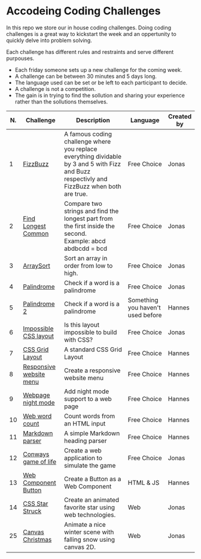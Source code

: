 # Accodeing Coding Challenges

In this repo we store our in house coding challenges. Doing coding challenges is a great way to kickstart the week and an oppertunity to quickly delve into problem solving.

Each challenge has different rules and restraints and serve different purpouses.

- Each friday someone sets up a new challenge for the coming week.
- A challenge can be between 30 minutes and 5 days long.
- The language used can be set or be left to each participant to decide.
- A challenge is not a competition.
- The gain is in trying to find the sollution and sharing your experience rather than the sollutions themselves.

| N.  | Challenge                                                                     | Description                                                                                                                                 | Language                          | Created by |
| --- | ----------------------------------------------------------------------------- | ------------------------------------------------------------------------------------------------------------------------------------------- | --------------------------------- | ---------- |
| 1   | [FizzBuzz](/code-challenges/01%20-%20FizzBuzz)                                | A famous coding challenge where you replace everything dividable by 3 and 5 with Fizz and Buzz respectivly and FizzBuzz when both are true. | Free Choice                       | Jonas      |
| 2   | [Find Longest Common](/code-challenges/02%20-%20Find%20Longest%20Common)      | Compare two strings and find the longest part from the first inside the second.<br>Example: abcd abdbcdd = bcd                              | Free Choice                       | Jonas      |
| 3   | [ArraySort](/code-challenges/03%20-%20ArraySort)                              | Sort an array in order from low to high.                                                                                                    | Free Choice                       | Jonas      |
| 4   | [Palindrome](/code-challenges/04%20-%20Palindrome)                            | Check if a word is a palindrome                                                                                                             | Free Choice                       | Jonas      |
| 5   | [Palindrome 2](/code-challenges/05%20-%20Palindrome%202)                      | Check if a word is a palindrome                                                                                                             | Something you haven't used before | Hannes     |
| 6   | [Impossible CSS layout](/code-challenges/06%20-%20CSS%20columns)              | Is this layout impossible to build with CSS?                                                                                                | Free Choice                       | Jonas      |
| 7   | [CSS Grid Layout](/code-challenges/07%20-%20CSS%20Layout)                     | A standard CSS Grid Layout                                                                                                                  | Free Choice                       | Hannes     |
| 8   | [Responsive website menu](/code-challenges/08%20-%20Responsive%20HTML%20menu) | Create a responsive website menu                                                                                                            | Free Choice                       | Hannes     |
| 9   | [Webpage night mode](/code-challenges/09%20-%20Webpage%20night%20mode)        | Add night mode support to a web page                                                                                                        | Free Choice                       | Hannes     |
| 10  | [Web word count](/code-challenges/10%20-%20Web%20word%20count)                | Count words from an HTML input                                                                                                              | Free Choice                       | Hannes     |
| 11  | [Markdown parser](/code-challenges/11%20-%20Markdown%20parser)                | A simple Markdown heading parser                                                                                                            | Free Choice                       | Hannes     |
| 12  | [Conways game of life](/code-challenges/12%20-%20Conways%20game%20of%20life)  | Create a web application to simulate the game                                                                                               | Free Choice                       | Jonas      |
| 13  | [Web Component Button](/code-challenges/13%20-%20Web%20Component%20button)    | Create a Button as a Web Component                                                                                                          | HTML & JS                         | Hannes     |
| 14  | [CSS Star Struck](/code-challenges/14%20-%20CSS%20Star%20Struck)              | Create an animated favorite star using web technologies.                                                                                    | Web                               | Jonas      |
| 25  | [Canvas Christmas](/code-challenges/25%20-%20Canvas%20christmas)              | Animate a nice winter scene with falling snow using canvas 2D.                                                                                    | Web                               | Jonas      |
